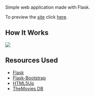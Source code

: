 Simple web application made with Flask.


To preview the [site](https://ayoola-top-movies.herokuapp.com/) click [here](https://ayoola-top-movies.herokuapp.com/).
## How It Works
![](./resources/video.gif)

## Resources Used
- [Flask](https://flask.palletsprojects.com/en/2.0.x/)
- [Flask-Bootstrap](https://pythonhosted.org/Flask-Bootstrap/)
- [HTML5Up](https://html5up.net/)
- [TheMovies DB](https://developers.themoviedb.org/3/getting-started/introduction)

